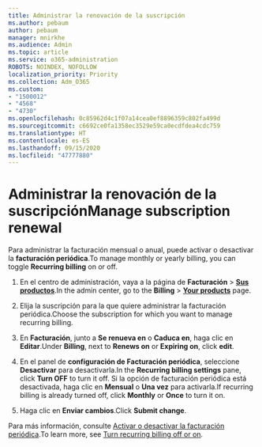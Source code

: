 ```yaml
---
title: Administrar la renovación de la suscripción
ms.author: pebaum
author: pebaum
manager: mnirkhe
ms.audience: Admin
ms.topic: article
ms.service: o365-administration
ROBOTS: NOINDEX, NOFOLLOW
localization_priority: Priority
ms.collection: Adm_O365
ms.custom:
- "1500012"
- "4568"
- "4730"
ms.openlocfilehash: 0c85962d4c1f07a14cea0ef8896359c802fa499d
ms.sourcegitcommit: c6692ce0fa1358ec3529e59ca0ecdfdea4cdc759
ms.translationtype: HT
ms.contentlocale: es-ES
ms.lasthandoff: 09/15/2020
ms.locfileid: "47777880"
---
```

# <a name="manage-subscription-renewal"></a><span data-ttu-id="942d1-102">Administrar la renovación de la suscripción</span><span class="sxs-lookup"><span data-stu-id="942d1-102">Manage subscription renewal</span></span>

<span data-ttu-id="942d1-103">Para administrar la facturación mensual o anual, puede activar o desactivar la **facturación periódica**.</span><span class="sxs-lookup"><span data-stu-id="942d1-103">To manage monthly or yearly billing, you can toggle **Recurring billing** on or off.</span></span>

1. <span data-ttu-id="942d1-104">En el centro de administración, vaya a la página de **Facturación** > **[Sus productos](https://go.microsoft.com/fwlink/p/?linkid=842054)**.</span><span class="sxs-lookup"><span data-stu-id="942d1-104">In the admin center, go to the **Billing** > **[Your products](https://go.microsoft.com/fwlink/p/?linkid=842054)** page.</span></span>

2. <span data-ttu-id="942d1-105">Elija la suscripción para la que quiere administrar la facturación periódica.</span><span class="sxs-lookup"><span data-stu-id="942d1-105">Choose the subscription for which you want to manage recurring billing.</span></span>

3. <span data-ttu-id="942d1-106">En **Facturación**, junto a **Se renueva en** o **Caduca en**, haga clic en **Editar**.</span><span class="sxs-lookup"><span data-stu-id="942d1-106">Under **Billing**, next to **Renews on** or **Expiring on**, click **edit**.</span></span>

4. <span data-ttu-id="942d1-107">En el panel de **configuración de Facturación periódica**, seleccione **Desactivar** para desactivarla.</span><span class="sxs-lookup"><span data-stu-id="942d1-107">In the **Recurring billing settings** pane, click **Turn OFF** to turn it off.</span></span> <span data-ttu-id="942d1-108">Si la opción de facturación periódica está desactivada, haga clic en **Mensual** o **Una vez** para activarla.</span><span class="sxs-lookup"><span data-stu-id="942d1-108">If recurring billing is already turned off, click **Monthly** or **Once** to turn it on.</span></span>

5. <span data-ttu-id="942d1-109">Haga clic en **Enviar cambios**.</span><span class="sxs-lookup"><span data-stu-id="942d1-109">Click **Submit change**.</span></span>

<span data-ttu-id="942d1-110">Para más información, consulte [Activar o desactivar la facturación periódica](https://docs.microsoft.com/microsoft-365/commerce/subscriptions/renew-your-subscription#turn-recurring-billing-off-or-on).</span><span class="sxs-lookup"><span data-stu-id="942d1-110">To learn more, see [Turn recurring billing off or on](https://docs.microsoft.com/microsoft-365/commerce/subscriptions/renew-your-subscription#turn-recurring-billing-off-or-on).</span></span>
